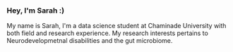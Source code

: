 ### Hey, I'm Sarah :) 


My name is Sarah, I'm a data science student at Chaminade University with both field and research experience. My research interests pertains to Neurodevelopmetnal disabilities and the gut microbiome. 

